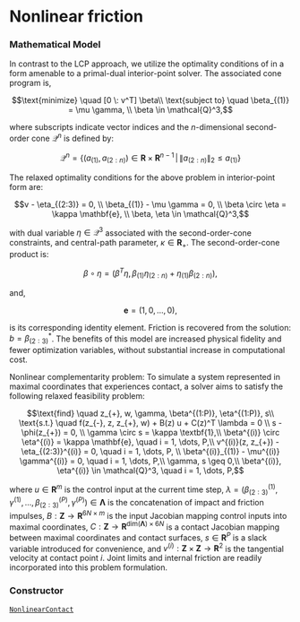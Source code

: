 # Nonlinear friction

### Mathematical Model

In contrast to the LCP approach, we utilize the optimality conditions of in a form amenable to a primal-dual interior-point solver. The associated cone program is,

$$\text{minimize}  \quad [0 \: v^T] \beta\\
\text{subject to} \quad \beta_{(1)} = \mu \gamma, \\
\beta \in \mathcal{Q}^3,$$

where subscripts indicate vector indices and the $n$-dimensional second-order cone $\mathcal{Q}^n$ is defined by:

$$\mathcal{Q}^n = \{(a_{(1)}, a_{(2:n)}) \in \mathbf{R} \times \mathbf{R}^{n-1}\, | \, \|a_{(2:n)}\|_2 \leq a_{(1)} \}$$

The relaxed optimality conditions for the above problem in interior-point form are:

$$v - \eta_{(2:3)} = 0, \\
\beta_{(1)} - \mu \gamma = 0, \\
\beta \circ \eta =  \kappa \mathbf{e}, \\
\beta, \eta \in \mathcal{Q}^3,$$

with dual variable $\eta \in \mathcal{Q}^3$ associated with the second-order-cone constraints, and central-path parameter, $\kappa \in \mathbf{R}_{+}$.
The second-order-cone product is:

$$\beta \circ \eta = (\beta^T \eta, \beta_{(1)} \eta_{(2:n)} + \eta_{(1)} \beta_{(2:n)}),$$

and,

$$\mathbf{e} = (1, 0, \dots, 0),$$

is its corresponding identity element. Friction is recovered from the solution: $b = \beta^*_{(2:3)}$. The benefits of this model are increased physical fidelity and fewer optimization variables, without substantial increase in computational cost.

Nonlinear complementarity problem: To simulate a system represented in maximal coordinates that experiences contact, a solver aims to satisfy the following relaxed feasibility problem:

$$\text{find} \quad z_{+}, w, \gamma, \beta^{(1:P)}, \eta^{(1:P)}, s\\
\text{s.t.} \quad f(z_{-}, z, z_{+}, w) + B(z) u + C(z)^T \lambda = 0 \\
s - \phi(z_{+}) = 0, \\
\gamma \circ s = \kappa \textbf{1},\\
\beta^{(i)} \circ \eta^{(i)} = \kappa \mathbf{e}, \quad i = 1, \dots, P,\\
v^{(i)}(z, z_{+}) - \eta_{(2:3)}^{(i)} = 0, \quad i = 1, \dots, P, \\
\beta^{(i)}_{(1)} - \mu^{(i)} \gamma^{(i)} = 0, \quad i = 1, \dots, P,\\
\gamma, s \geq 0,\\
\beta^{(i)}, \eta^{(i)} \in \mathcal{Q}^3, \quad i = 1, \dots, P,$$

where $u \in \mathbf{R}^m$ is the control input at the current time step, $\lambda = (\beta^{(1)}_{(2:3)}, \gamma^{(1)}, \dots, \beta^{(P)}_{(2:3)}, \gamma^{(P)}) \in \mathbf{\Lambda}$ is the concatenation of impact and friction impulses, $B : \mathbf{Z} \rightarrow \mathbf{R}^{6N \times m}$ is the input Jacobian mapping control inputs into maximal coordinates, $C : \mathbf{Z} \rightarrow \mathbf{R}^{\text{dim}(\mathbf{\Lambda}) \times 6N}$ is a contact Jacobian mapping between maximal coordinates and contact surfaces, $s \in \mathbf{R}^P$ is a slack variable introduced for convenience, and $v^{(i)} : \mathbf{Z} \times \mathbf{Z} \rightarrow \mathbf{R}^2$ is the tangential velocity at contact point $i$. Joint limits and internal friction are readily incorporated into this problem formulation.

### Constructor
[`NonlinearContact`](@ref)
